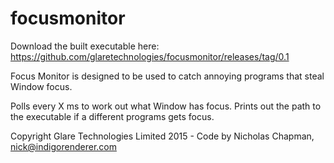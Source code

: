 # focusmonitor

Download the built executable here: https://github.com/glaretechnologies/focusmonitor/releases/tag/0.1

Focus Monitor is designed to be used to catch annoying programs that steal Window focus.

Polls every X ms to work out what Window has focus.  Prints out the path to the executable if a different programs gets focus.

Copyright Glare Technologies Limited 2015 - 
Code by Nicholas Chapman, nick@indigorenderer.com
